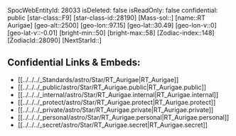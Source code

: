 ﻿---
location:
- 30.49
- -97.15
- 2500
tags:
- astro/Star
type: Star
---

SpocWebEntityId: 28033
isDeleted: false
isReadOnly: false
confidential: public
[star-class::F9]
[star-class-id::28190]
[Mass-sol::]
[name::RT Aurigae]
[geo-alt::2500]
[geo-lon::97.15]
[geo-lat::30.49]
[geo-lon-v::0]
[geo-lat-v::-0.01]
[bright-min::50]
[bright-max::58]
[Zodiac-index::148]
[ZodiacId::28090]
[NextStarId::]



## Confidential Links & Embeds: 
- [[../../../_Standards/astro/Star/RT_Aurigae|RT_Aurigae]] 
- [[../../../_public/astro/Star/RT_Aurigae.public|RT_Aurigae.public]] 
- [[../../../_internal/astro/Star/RT_Aurigae.internal|RT_Aurigae.internal]] 
- [[../../../_protect/astro/Star/RT_Aurigae.protect|RT_Aurigae.protect]] 
- [[../../../_private/astro/Star/RT_Aurigae.private|RT_Aurigae.private]] 
- [[../../../_personal/astro/Star/RT_Aurigae.personal|RT_Aurigae.personal]] 
- [[../../../_secret/astro/Star/RT_Aurigae.secret|RT_Aurigae.secret]] 

